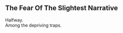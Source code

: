 The Fear Of The Slightest Narrative
-----------------------------------
Halfway.  
Among the depriving traps.  

